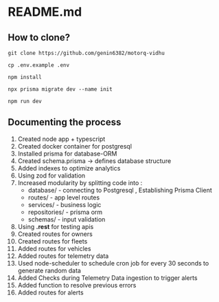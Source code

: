 # README.md

## How to clone?
```
git clone https://github.com/genin6382/motorq-vidhu

cp .env.example .env

npm install

npx prisma migrate dev --name init

npm run dev
```

## Documenting the process
1. Created node app + typescript
2. Created docker container for postgresql
3. Installed prisma for database-ORM
4. Created schema.prisma -> defines database structure 
5. Added indexes to optimize analytics  
4. Using zod for validation 
5. Increased modularity by splitting code into :
    * database/ - connecting to Postgresql , Establishing Prisma Client 
    * routes/ - app level routes 
    * services/ - business logic 
    * repositories/ - prisma orm
    * schemas/ - input validation 
6. Using **.rest** for testing apis 
7. Created routes for owners
8. Created routes for fleets
9. Added routes for vehicles
10. Added routes for telemetry data
11. Used node-scheduler to schedule cron job for every 30 seconds to generate random data
12. Added Checks during Telemetry Data ingestion to trigger alerts
13. Added function to resolve previous errors 
14. Added routes for alerts
